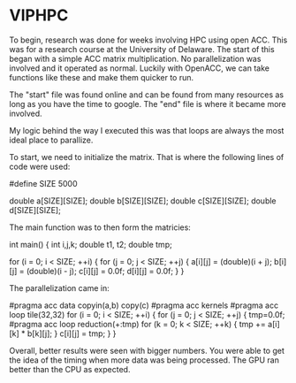 # VIPHPC

To begin, research was done for weeks involving HPC using open ACC. This was for a research course at the University of Delaware. The start of this began with a simple ACC matrix multiplication. No parallelization was involved and it operated as normal. Luckily with OpenACC, we can take functions like these and make them quicker to run.

The "start" file was found online and can be found from many resources as long as you have the time to google. The "end" file is where it became more involved.

My logic behind the way I executed this was that loops are always the most ideal place to parallize.

To start, we need to initialize the matrix. That is where the following lines of code were used:

#define SIZE 5000

double a[SIZE][SIZE];
double b[SIZE][SIZE];
double c[SIZE][SIZE];
double d[SIZE][SIZE];

The main function was to then form the matricies:

int main()
{
  int i,j,k;
  double t1, t2;
  double tmp;
  
  for (i = 0; i < SIZE; ++i) {
    for (j = 0; j < SIZE; ++j) {
      a[i][j] = (double)(i + j);
      b[i][j] = (double)(i - j);
      c[i][j] = 0.0f;
      d[i][j] = 0.0f;
    }
  }
  
The parallelization came in:

#pragma acc data copyin(a,b) copy(c)
#pragma acc kernels
#pragma acc loop tile(32,32)
  for (i = 0; i < SIZE; ++i) {
    for (j = 0; j < SIZE; ++j) {
      tmp=0.0f;
#pragma acc loop reduction(+:tmp)
      for (k = 0; k < SIZE; ++k) {
        tmp += a[i][k] * b[k][j];
      }
      c[i][j] = tmp;
    }
  }
  
  
Overall, better results were seen with bigger numbers. You were able to get the idea of the timing when more data was being processed. The GPU ran better than the CPU as expected. 
